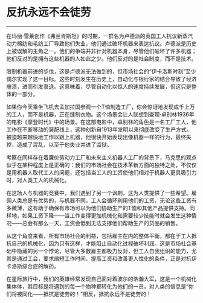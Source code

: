 # 反抗永远不会徒劳

------

在玛丽·雪莱创作《弗兰肯斯坦》的时期，一群名为卢德派的英国工人抗议新蒸汽动力棉纺和毛纺工厂导致他们失业，他们通过破坏机器来表达抗议。卢德派是历史上被误解的主角之一。他们的争端并非针对机器本身，尽管他们破坏了许多机器；他们反对的是拥有这些机器的人如此之少。他们反对的是社会制度，而不是技术。

限制机器前进的步伐，这是卢德派无法做到的，但市场社会的“伊卡洛斯时刻”至少偶尔实现了这一目标。这些时刻发生在历史上，自动化与银行家的结合导致了经济崩溃，进而引发衰退。这意味着，尽管自动化以惊人的速度持续发展，但这只是整体的一部分。

如果你今天乘坐飞机去孟加拉国参观一个T恤制造工厂，你会惊讶地发现成千上万的工人，而不是机器，正在缝制衣物。这个场景会让人联想到查理·卓别林1936年的电影《摩登时代》中的场景。在这部电影中，卓别林的角色是一名工厂工人，他工作在不断移动的装配线上，这种创新自1913年发明以来彻底改变了生产方式。被迫越来越快地工作以跟上机器，他很快开始表现出像机器一样的行为，最终失控，造成了混乱，以至于他失业并进了监狱。

考察在同样存在着廉价劳动力工厂和未来主义机器人工厂的背景下，马克思的观点似乎在某种程度上是正确的：我们的市场社会在技术革新方面的独特之处，不仅仅是用机器人取代工人的问题，还包括当工人的工资使他们相对于机器人更具吸引力时，对人类工人的机械化。

在这场人与机器的竞赛中，我们遇到了另一个讽刺，这为人类提供了一些希望。雇佣人类总是有优势的，与机器不同，工人会循环利用他们的工资，无论这些工资有多微薄，这有助于确保有市场可以为他们协助生产的T恤和其他产品提供支持。同样地，如果工资下降——当工作变得更加机械化和需要较少技能时就会发生这种情况——总会有那么一天，工资会低到无法支撑他们帮助生产的货品的销售。

从这个角度来看，所有市场社会的利益，包括雇主在内的整体平衡，都在于工人抵抗自己的机械化，因为只有这样，才能阻止自动化过程破坏利润。这是市场社会基础中隐藏的另一个悖论，尽管大多数雇主都极力反对，但工人自我组织的能力，尤其是通过工会，要求缩短工作时间、提高工资和改善更人性化的条件，正是对抗伊卡洛斯综合症的解药。

在星际旅行中，我们的英雄经常发现自己面对着波尔的浩瀚大军，这是一个机械化集体体，其目标是将遇到的每一个物种都转化为他们的一员，对人类的信息是“你们将被同化——抵抗是徒劳的！”相反，抵抗永远不是徒劳的！
